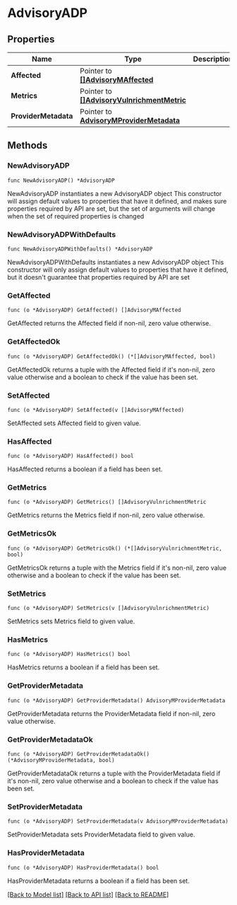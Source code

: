 # AdvisoryADP

## Properties

Name | Type | Description | Notes
------------ | ------------- | ------------- | -------------
**Affected** | Pointer to [**[]AdvisoryMAffected**](AdvisoryMAffected.md) |  | [optional] 
**Metrics** | Pointer to [**[]AdvisoryVulnrichmentMetric**](AdvisoryVulnrichmentMetric.md) |  | [optional] 
**ProviderMetadata** | Pointer to [**AdvisoryMProviderMetadata**](AdvisoryMProviderMetadata.md) |  | [optional] 

## Methods

### NewAdvisoryADP

`func NewAdvisoryADP() *AdvisoryADP`

NewAdvisoryADP instantiates a new AdvisoryADP object
This constructor will assign default values to properties that have it defined,
and makes sure properties required by API are set, but the set of arguments
will change when the set of required properties is changed

### NewAdvisoryADPWithDefaults

`func NewAdvisoryADPWithDefaults() *AdvisoryADP`

NewAdvisoryADPWithDefaults instantiates a new AdvisoryADP object
This constructor will only assign default values to properties that have it defined,
but it doesn't guarantee that properties required by API are set

### GetAffected

`func (o *AdvisoryADP) GetAffected() []AdvisoryMAffected`

GetAffected returns the Affected field if non-nil, zero value otherwise.

### GetAffectedOk

`func (o *AdvisoryADP) GetAffectedOk() (*[]AdvisoryMAffected, bool)`

GetAffectedOk returns a tuple with the Affected field if it's non-nil, zero value otherwise
and a boolean to check if the value has been set.

### SetAffected

`func (o *AdvisoryADP) SetAffected(v []AdvisoryMAffected)`

SetAffected sets Affected field to given value.

### HasAffected

`func (o *AdvisoryADP) HasAffected() bool`

HasAffected returns a boolean if a field has been set.

### GetMetrics

`func (o *AdvisoryADP) GetMetrics() []AdvisoryVulnrichmentMetric`

GetMetrics returns the Metrics field if non-nil, zero value otherwise.

### GetMetricsOk

`func (o *AdvisoryADP) GetMetricsOk() (*[]AdvisoryVulnrichmentMetric, bool)`

GetMetricsOk returns a tuple with the Metrics field if it's non-nil, zero value otherwise
and a boolean to check if the value has been set.

### SetMetrics

`func (o *AdvisoryADP) SetMetrics(v []AdvisoryVulnrichmentMetric)`

SetMetrics sets Metrics field to given value.

### HasMetrics

`func (o *AdvisoryADP) HasMetrics() bool`

HasMetrics returns a boolean if a field has been set.

### GetProviderMetadata

`func (o *AdvisoryADP) GetProviderMetadata() AdvisoryMProviderMetadata`

GetProviderMetadata returns the ProviderMetadata field if non-nil, zero value otherwise.

### GetProviderMetadataOk

`func (o *AdvisoryADP) GetProviderMetadataOk() (*AdvisoryMProviderMetadata, bool)`

GetProviderMetadataOk returns a tuple with the ProviderMetadata field if it's non-nil, zero value otherwise
and a boolean to check if the value has been set.

### SetProviderMetadata

`func (o *AdvisoryADP) SetProviderMetadata(v AdvisoryMProviderMetadata)`

SetProviderMetadata sets ProviderMetadata field to given value.

### HasProviderMetadata

`func (o *AdvisoryADP) HasProviderMetadata() bool`

HasProviderMetadata returns a boolean if a field has been set.


[[Back to Model list]](../README.md#documentation-for-models) [[Back to API list]](../README.md#documentation-for-api-endpoints) [[Back to README]](../README.md)


